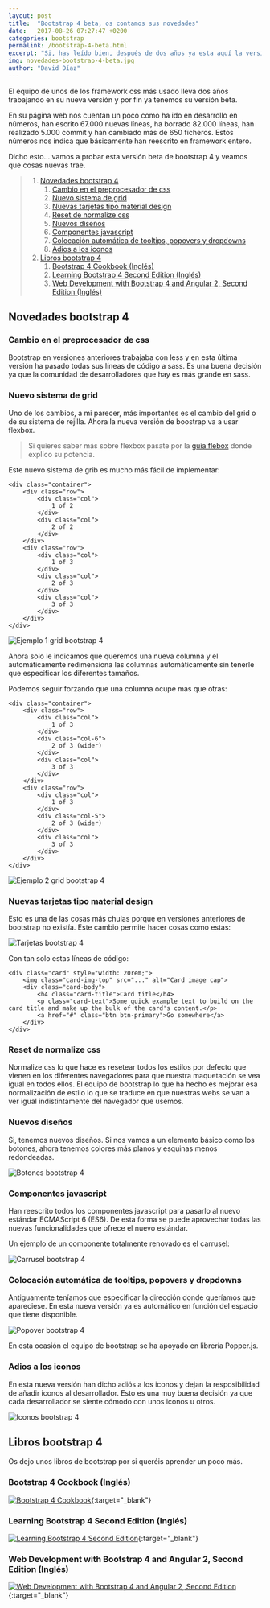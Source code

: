 ```yaml
---
layout: post
title:  "Bootstrap 4 beta, os contamos sus novedades"
date:   2017-08-26 07:27:47 +0200
categories: bootstrap
permalink: /bootstrap-4-beta.html
excerpt: "Si, has leído bien, después de dos años ya esta aquí la versión beta de la última versión de bootstrap. Así que vamos a jugar con ella."
img: novedades-bootstrap-4-beta.jpg
author: "David Díaz"
---
```

El equipo de unos de los framework css más usado lleva dos años trabajando en su nueva versión y por fin ya tenemos su
versión beta.

En su página web nos cuentan un poco como ha ido en desarrollo en números, han escrito 67.000 nuevas líneas, ha borrado
82.000 líneas, han realizado 5.000 commit y han cambiado más de 650 ficheros. Estos números nos indica que básicamente 
han reescrito en framework entero.

Dicho esto... vamos a probar esta versión beta de bootstrap 4 y veamos que cosas nuevas trae.

> 1. [Novedades bootstrap 4](#novedades-bootstrap-4)
>       1. [Cambio en el preprocesador de css](#cambio-en-el-preprocesador-de-css)
>       1. [Nuevo sistema de grid](#nuevo-sistema-de-grid)
>       1. [Nuevas tarjetas tipo material design](#nuevas-tarjetas-tipo-material-design)
>       1. [Reset de normalize css](#reset-de-normalize-css)
>       1. [Nuevos diseños](#nuevos-diseños)
>       1. [Componentes javascript](#componentes-javascript)
>       1. [Colocación automática de tooltips, popovers y dropdowns](#colocación-automática-de-tooltips-popovers-y-dropdowns)
>       1. [Adios a los iconos](#adios-a-los-iconos)
> 1. [Libros bootstrap 4](#libros-bootstrap-4)
>       1. [Bootstrap 4 Cookbook (Inglés)](#bootstrap-4-cookbook-inglés)
>       1. [Learning Bootstrap 4 Second Edition (Inglés)](#learning-bootstrap-4-second-edition-inglés)
>       1. [Web Development with Bootstrap 4 and Angular 2, Second Edition (Inglés)](#web-development-with-bootstrap-4-and-angular-2-second-edition-inglés)

## Novedades bootstrap 4
### Cambio en el preprocesador de css
Bootstrap en versiones anteriores trabajaba con less y en esta última versión ha pasado todas sus líneas de código a 
sass. Es una buena decisión ya que la comunidad de desarrolladores que hay es más grande en sass.

### Nuevo sistema de grid
Uno de los cambios, a mi parecer, más importantes es el cambio del grid o de su sistema de rejilla. Ahora la nueva versión
de boostrap va a usar flexbox.

> Si quieres saber más sobre flexbox pasate por la [guia flebox](guia-flexbox.html) donde explico su potencia.

Este nuevo sistema de grib es mucho más fácil de implementar:

```
<div class="container">
    <div class="row">
        <div class="col">
            1 of 2
        </div>
        <div class="col">
            2 of 2
        </div>
    </div>
    <div class="row">
        <div class="col">
            1 of 3
        </div>
        <div class="col">
            2 of 3
        </div>
        <div class="col">
            3 of 3
        </div>
    </div>
</div>
```

![Ejemplo 1 grid bootstrap 4](/img/grid-1-bootstrap-4.jpg)

Ahora solo le indicamos que queremos una nueva columna y el automáticamente redimensiona las columnas automáticamente
sin tenerle que especificar los diferentes tamaños.

Podemos seguir forzando que una columna ocupe más que otras:

```
<div class="container">
    <div class="row">
        <div class="col">
            1 of 3
        </div>
        <div class="col-6">
            2 of 3 (wider)
        </div>
        <div class="col">
            3 of 3
        </div>
    </div>
    <div class="row">
        <div class="col">
            1 of 3
        </div>
        <div class="col-5">
            2 of 3 (wider)
        </div>
        <div class="col">
            3 of 3
        </div>
    </div>
</div>
```

![Ejemplo 2 grid bootstrap 4](/img/grid-2-bootstrap-4.jpg)

### Nuevas tarjetas tipo material design
Esto es una de las cosas más chulas porque en versiones anteriores de bootstrap no existía. Este cambio permite hacer
cosas como estas:

![Tarjetas bootstrap 4](/img/tarjetas-bootstrap-4.jpg)

Con tan solo estas líneas de código:

```
<div class="card" style="width: 20rem;">
    <img class="card-img-top" src="..." alt="Card image cap">
    <div class="card-body">
        <h4 class="card-title">Card title</h4>
        <p class="card-text">Some quick example text to build on the card title and make up the bulk of the card's content.</p>
        <a href="#" class="btn btn-primary">Go somewhere</a>
    </div>
</div>
```

### Reset de normalize css
Normalize css lo que hace es resetear todos los estilos por defecto que vienen en los diferentes navegadores para que 
nuestra maquetación se vea igual en todos ellos.
El equipo de bootstrap lo que ha hecho es mejorar esa normalización de estilo lo que se traduce en que nuestras webs 
se van a ver igual indistintamente del navegador que usemos.

### Nuevos diseños
Si, tenemos nuevos diseños. Si nos vamos a un elemento básico como los botones, ahora tenemos colores más planos y esquinas
menos redondeadas.

![Botones bootstrap 4](/img/botones-bootstrap-4.jpg)

### Componentes javascript
Han reescrito todos los componentes javascript para pasarlo al nuevo estándar ECMAScript 6 (ES6). De esta forma se puede
aprovechar todas las nuevas funcionalidades que ofrece el nuevo estándar.

Un ejemplo de un componente totalmente renovado es el carrusel:

![Carrusel bootstrap 4](/img/carrusel-bootstrap-4.jpg)

### Colocación automática de tooltips, popovers y dropdowns
Antiguamente teníamos que especificar la dirección donde queríamos que apareciese. En esta nueva versión ya es automático
en función del espacio que tiene disponible.

![Popover bootstrap 4](/img/popover-bootstrap-4.jpg)

En esta ocasión el equipo de bootstrap se ha apoyado en librería Popper.js.

### Adios a los iconos
En esta nueva versión han dicho adiós a los iconos y dejan la resposibilidad de añadir iconos al desarrollador. Esto es
una muy buena decisión ya que cada desarrollador se siente cómodo con unos iconos u otros.

![Iconos bootstrap 4](/img/iconos-bootstrap-4.jpg)

## Libros bootstrap 4
Os dejo unos libros de bootstrap por si queréis aprender un poco más.

### Bootstrap 4 Cookbook (Inglés)
[![Bootstrap 4 Cookbook](/img/bootstrap-4-cookbook.jpg)](https://www.amazon.es/Bootstrap-Cookbook-Snigdhendu-Bikas-Bhaumik/dp/178588929X/){:target="_blank"}

### Learning Bootstrap 4 Second Edition (Inglés)
[![Learning Bootstrap 4 Second Edition](/img/learning-bootstrap-4-second-edition.jpg)](https://www.amazon.es/Learning-Bootstrap-Second-Matt-Lambert/dp/1785881000/){:target="_blank"}

### Web Development with Bootstrap 4 and Angular 2, Second Edition (Inglés)
[![Web Development with Bootstrap 4 and Angular 2, Second Edition](/img/web-development-with-bootstrap-4-and-angular-2.jpg)](https://www.amazon.es/Web-Development-Bootstrap-Angular-Second/dp/1785880810/){:target="_blank"}